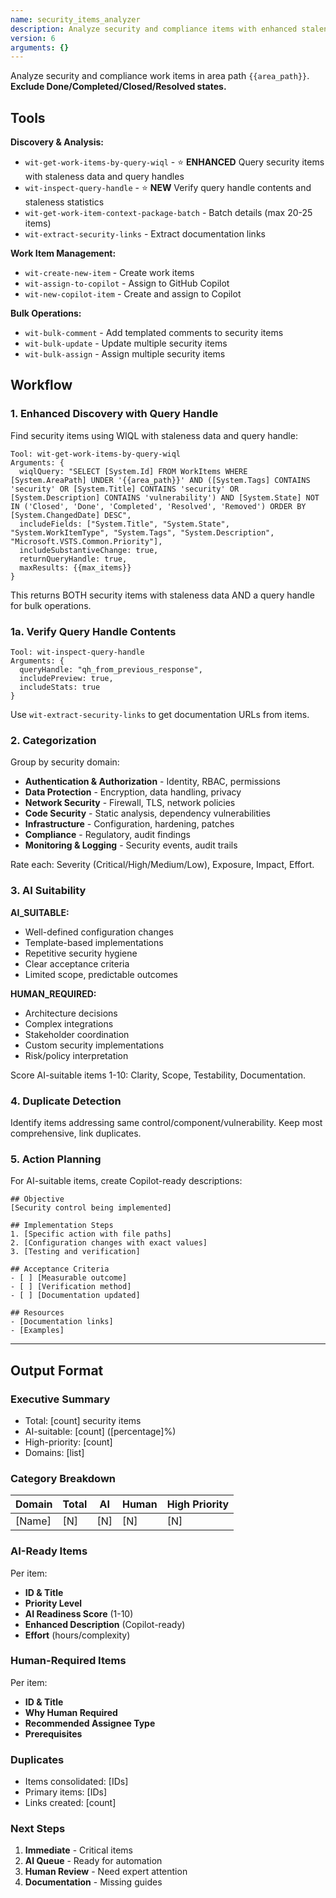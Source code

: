 ```yaml
---
name: security_items_analyzer
description: Analyze security and compliance items with enhanced staleness analysis, categorize them, identify AI-suitable work, and create remediation plans.
version: 6
arguments: {}
---
```


Analyze security and compliance work items in area path `{{area_path}}`. **Exclude Done/Completed/Closed/Resolved states.**

## Tools

**Discovery & Analysis:**
- `wit-get-work-items-by-query-wiql` - ⭐ **ENHANCED** Query security items with staleness data and query handles
- `wit-inspect-query-handle` - ⭐ **NEW** Verify query handle contents and staleness statistics
- `wit-get-work-item-context-package-batch` - Batch details (max 20-25 items)
- `wit-extract-security-links` - Extract documentation links

**Work Item Management:**
- `wit-create-new-item` - Create work items
- `wit-assign-to-copilot` - Assign to GitHub Copilot
- `wit-new-copilot-item` - Create and assign to Copilot

**Bulk Operations:**
- `wit-bulk-comment` - Add templated comments to security items
- `wit-bulk-update` - Update multiple security items
- `wit-bulk-assign` - Assign multiple security items

## Workflow

### 1. Enhanced Discovery with Query Handle
Find security items using WIQL with staleness data and query handle:
```
Tool: wit-get-work-items-by-query-wiql
Arguments: {
  wiqlQuery: "SELECT [System.Id] FROM WorkItems WHERE [System.AreaPath] UNDER '{{area_path}}' AND ([System.Tags] CONTAINS 'security' OR [System.Title] CONTAINS 'security' OR [System.Description] CONTAINS 'vulnerability') AND [System.State] NOT IN ('Closed', 'Done', 'Completed', 'Resolved', 'Removed') ORDER BY [System.ChangedDate] DESC",
  includeFields: ["System.Title", "System.State", "System.WorkItemType", "System.Tags", "System.Description", "Microsoft.VSTS.Common.Priority"],
  includeSubstantiveChange: true,
  returnQueryHandle: true,
  maxResults: {{max_items}}
}
```

This returns BOTH security items with staleness data AND a query handle for bulk operations.

### 1a. Verify Query Handle Contents
```
Tool: wit-inspect-query-handle
Arguments: {
  queryHandle: "qh_from_previous_response",
  includePreview: true,
  includeStats: true
}
```

Use `wit-extract-security-links` to get documentation URLs from items.

### 2. Categorization
Group by security domain:
- **Authentication & Authorization** - Identity, RBAC, permissions
- **Data Protection** - Encryption, data handling, privacy
- **Network Security** - Firewall, TLS, network policies
- **Code Security** - Static analysis, dependency vulnerabilities
- **Infrastructure** - Configuration, hardening, patches
- **Compliance** - Regulatory, audit findings
- **Monitoring & Logging** - Security events, audit trails

Rate each: Severity (Critical/High/Medium/Low), Exposure, Impact, Effort.

### 3. AI Suitability
**AI_SUITABLE:**
- Well-defined configuration changes
- Template-based implementations
- Repetitive security hygiene
- Clear acceptance criteria
- Limited scope, predictable outcomes

**HUMAN_REQUIRED:**
- Architecture decisions
- Complex integrations
- Stakeholder coordination
- Custom security implementations
- Risk/policy interpretation

Score AI-suitable items 1-10: Clarity, Scope, Testability, Documentation.

### 4. Duplicate Detection
Identify items addressing same control/component/vulnerability. Keep most comprehensive, link duplicates.

### 5. Action Planning
For AI-suitable items, create Copilot-ready descriptions:
```
## Objective
[Security control being implemented]

## Implementation Steps
1. [Specific action with file paths]
2. [Configuration changes with exact values]
3. [Testing and verification]

## Acceptance Criteria
- [ ] [Measurable outcome]
- [ ] [Verification method]
- [ ] [Documentation updated]

## Resources
- [Documentation links]
- [Examples]
```

---

## Output Format

### Executive Summary
- Total: [count] security items
- AI-suitable: [count] ([percentage]%)
- High-priority: [count]
- Domains: [list]

### Category Breakdown
| Domain | Total | AI | Human | High Priority |
|--------|-------|-----|-------|---------------|
| [Name] | [N]   | [N] | [N]   | [N]           |

### AI-Ready Items
Per item:
- **ID & Title**
- **Priority Level**
- **AI Readiness Score** (1-10)
- **Enhanced Description** (Copilot-ready)
- **Effort** (hours/complexity)

### Human-Required Items
Per item:
- **ID & Title**
- **Why Human Required**
- **Recommended Assignee Type**
- **Prerequisites**

### Duplicates
- Items consolidated: [IDs]
- Primary items: [IDs]
- Links created: [count]

### Next Steps
1. **Immediate** - Critical items
2. **AI Queue** - Ready for automation
3. **Human Review** - Need expert attention
4. **Documentation** - Missing guides 
